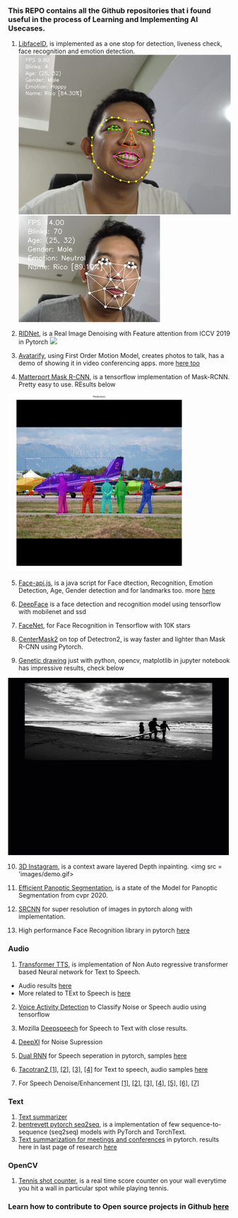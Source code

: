 ### This REPO contains all the Github repositories that i found useful in the process of Learning and Implementing AI Usecases.

1. [LibfaceID](https://github.com/richmondu/libfaceid), is implemented as a one stop for detection, liveness check, face recognition and emotion detection.
![](images/libfaceid.jpg)
![](images/libfaceid4.jpg)

2. [RIDNet](https://github.com/saeed-anwar/RIDNet), is a Real Image Denoising with Feature attention from ICCV 2019 in Pytorch
![](images/RNI15.png)

3. [Avatarify](https://github.com/alievk/avatarify), using First Order Motion Model, creates photos to talk, has a demo of showing it in video conferencing apps. more [here too](https://github.com/DashBarkHuss/100-days-of-code/blob/master/post-log.md#avatarify-1)

4. [Matterport Mask R-CNN](https://github.com/matterport/Mask_RCNN), is a tensorflow implementation of Mask-RCNN. Pretty easy to use. REsults below
<img src = 'images/detection_final.png' width = '400'>

5. [Face-api.js](https://github.com/justadudewhohacks/face-api.js), is a java script for Face dtection, Recognition, Emotion Detection, Age, Gender detection and for landmarks too. more [here](https://justadudewhohacks.github.io/face-api.js/docs/index.html)

6. [DeepFace](https://github.com/ildoonet/deepface) is a face detection and recognition model using tensorflow with mobilenet and ssd

7. [FaceNet](https://github.com/davidsandberg/facenet), for Face Recognition in Tensorflow with 10K stars

8. [CenterMask2](https://github.com/youngwanLEE/centermask2) on top of Detectron2, is way faster and lighter than Mask R-CNN using Pytorch.

9. [Genetic drawing](https://github.com/anopara/genetic-drawing) just with python, opencv, matplotlib in jupyter notebook has impressive results, check below
<img src ='images/img2.gif' width = '500' height = '400'>

10. [3D Instagram](https://github.com/cyrildiagne/instagram-3d-photo), is a context aware layered Depth inpainting.
<img src = 'images/demo.gif>
            
11. [Efficient Panoptic Segmentation](http://panoptic.cs.uni-freiburg.de/), is a state of the Model for Panoptic Segmentation from cvpr 2020.

12. [SRCNN](https://debuggercafe.com/image-super-resolution-using-deep-learning-and-pytorch/) for super resolution of images in pytorch along with implementation.

13. High performance Face Recognition library in pytorch [here](https://github.com/ZhaoJ9014/face.evoLVe.PyTorch)

### Audio
1. [Transformer TTS](https://github.com/as-ideas/TransformerTTS), is implementation of Non Auto regressive transformer based Neural network for Text to Speech.
- Audio results [here](https://as-ideas.github.io/TransformerTTS/)
- More related to TExt to Speech is [here](https://github.com/as-ideas)

2. [Voice Activity Detection](https://github.com/filippogiruzzi/voice_activity_detection) to Classify Noise or Speech audio using tensorflow

3. Mozilla [Deepspeech](https://github.com/mozilla/DeepSpeech) for Speech to Text with close results.

4. [DeepXI](https://github.com/anicolson/DeepXi) for Noise Supression

5. [Dual RNN](https://github.com/JusperLee/Dual-Path-RNN-Pytorch) for Speech seperation in pytorch, samples [here](https://www.likai.show/Pure-Audio/index.html)

6. [Tacotran2 ](https://github.com/NVIDIA/tacotron2/blob/master/inference.ipynb) [[1]](https://developer.nvidia.com/blog/generate-natural-sounding-speech-from-text-in-real-time/), [[2]](https://google.github.io/tacotron/publications/tacotron2/index.html), [[3]](https://pytorch.org/hub/nvidia_deeplearningexamples_tacotron2/), [[4]](https://colab.research.google.com/github/r9y9/Colaboratory/blob/master/Tacotron2_and_WaveNet_text_to_speech_demo.ipynb) for Text to speech, audio samples [here](https://nv-adlr.github.io/WaveGlow)

7. For Speech Denoise/Enhancement [[1]](https://sthalles.github.io/practical-deep-learning-audio-denoising/), [[2]](https://towardsdatascience.com/speech-enhancement-with-deep-learning-36a1991d3d8d), [[3]](https://labs.imaginea.com/shabda-a-neural-speech-denoiser/), [[4]](https://paperswithcode.com/paper/phase-aware-speech-enhancement-with-deep-1#code), [[5]](https://devpost.com/software/crisp-speech), [[6]](https://jmvalin.ca/demo/rnnoise/), [[7]](https://github.com/mosheman5/DNP)


### Text
1. [Text summarizer](https://github.com/as-ideas/headliner)
2. [bentrevett pytorch seq2seq](https://github.com/bentrevett/pytorch-seq2seq), is a implementation of few sequence-to-sequence (seq2seq) models with PyTorch and TorchText.
3. [Text summarization for meetings and conferences](https://github.com/JudeLee19/HMNet-End-to-End-Abstractive-Summarization-for-Meetings) in pytorch. results here in last page of research [here](https://arxiv.org/pdf/2004.02016.pdf)

### OpenCV
1. [Tennis shot counter](https://github.com/prateekjoshi565/Tennis-Shot-Counter), is a real time score counter on your wall everytime you hit a wall in particular spot while playing tennis.

### Learn how to contribute to Open source projects in Github [here](https://www.dataschool.io/how-to-contribute-on-github/)
